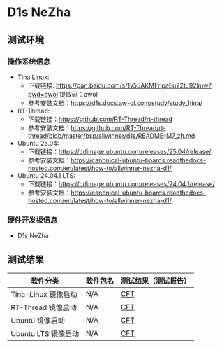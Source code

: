 # D1s NeZha

## 测试环境

### 操作系统信息

- Tina Linux:
  - 下载链接: https://pan.baidu.com/s/1v55AKMFripaEu22tJ92lmw?pwd=awol 提取码：awol
  - 参考安装文档：https://d1s.docs.aw-ol.com/study/study_1tina/
- RT-Thread:
  - 下载链接：https://github.com/RT-Thread/rt-thread
  - 参考安装文档：https://github.com/RT-Thread/rt-thread/blob/master/bsp/allwinner/d1s/README-M7_zh.md
- Ubuntu 25.04:
  - 下载链接：https://cdimage.ubuntu.com/releases/25.04/release/
  - 参考安装文档：https://canonical-ubuntu-boards.readthedocs-hosted.com/en/latest/how-to/allwinner-nezha-d1/
- Ubuntu 24.04.1 LTS:
  - 下载链接：https://cdimage.ubuntu.com/releases/24.04.1/release/
  - 参考安装文档：https://canonical-ubuntu-boards.readthedocs-hosted.com/en/latest/how-to/allwinner-nezha-d1/
### 硬件开发板信息

- D1s NeZha

## 测试结果

| 软件分类            | 软件包名 | 测试结果（测试报告） |
| ------------------- | -------- | -------------------- |
| Tina-Linux 镜像启动 | N/A      | [CFT][Tina]          |
| RT-Thread 镜像启动  | N/A      | [CFT][RT-Thread]     |
| Ubuntu 镜像启动     | N/A      | [CFT][Ubuntu]       |
| Ubuntu LTS 镜像启动 | N/A      | [CFT][Ubuntu LTS]   |

[Tina]: ./TinaLinux/README_zh.md
[RT-Thread]: ./RT-Thread/README_zh.md
[Ubuntu]: ./Ubuntu/README_zh.md
[Ubuntu LTS]: ./Ubuntu/README_LTS_zh.md